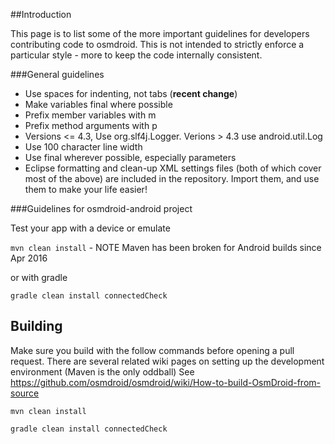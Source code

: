 ##Introduction

This page is to list some of the more important guidelines for developers contributing code to osmdroid.  This is not intended to strictly enforce a particular style - more to keep the code internally consistent.

###General guidelines

 * Use spaces for indenting, not tabs (**recent change**)
 * Make variables final where possible
 * Prefix member variables with m
 * Prefix method arguments with p
 * Versions <= 4.3, Use org.slf4j.Logger. Verions > 4.3 use android.util.Log
 * Use 100 character line width
 * Use final wherever possible, especially parameters
 * Eclipse formatting and clean-up XML settings files (both of which cover most of the above) are included in the repository. Import them, and use them to make your life easier!

###Guidelines for osmdroid-android project

Test your app with a device or emulate

`mvn clean install` - NOTE Maven has been broken for Android builds since Apr 2016

or with gradle

`gradle clean install connectedCheck`

## Building

Make sure you build with the follow commands before opening a pull request. There are several related wiki pages on setting up the development environment (Maven is the only oddball) See https://github.com/osmdroid/osmdroid/wiki/How-to-build-OsmDroid-from-source

```` mvn clean install ````

```` gradle clean install connectedCheck ````

